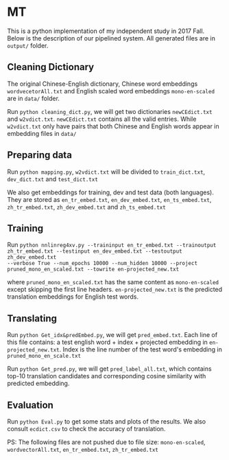 # MT
This is a python implementation of my independent study in 2017 Fall. Below is the description of our pipelined system. All generated files are in `output/` folder.

## Cleaning Dictionary
The original Chinese-English dictionary, Chinese word embeddings `wordvecetorAll.txt` and English scaled word embeddings `mono-en-scaled` are in `data/` folder.

Run `python cleaning_dict.py`, we will get two dictionaries `newCEdict.txt` and `w2vdict.txt`. `newCEdict.txt` contains all the valid entries. While `w2vdict.txt` only have pairs that both Chinese and English words appear in embedding files in `data/`

## Preparing data

Run `python mapping.py`, `w2vdict.txt` will be divided to `train_dict.txt`, `dev_dict.txt` and `test_dict.txt`

We also get embeddings for training, dev and test data (both languages). They are stored as `en_tr_embed.txt`, `en_dev_embed.txt`, `en_ts_embed.txt`, `zh_tr_embed.txt`, `zh_dev_embed.txt` and `zh_ts_embed.txt`

## Training
Run `python nnlinreg4xv.py --traininput en_tr_embed.txt --trainoutput`<br>`zh_tr_embed.txt --testinput en_dev_embed.txt --testoutput zh_dev_embed.txt`<br>`--verbose True --num_epochs 10000 --num_hidden 10000 --project`<br>`pruned_mono_en_scaled.txt --towrite en-projected_new.txt`

where `pruned_mono_en_scaled.txt` has the same content as `mono-en-scaled` except skipping the first line headers. `en-projected_new.txt` is the predicted translation embeddings for English test words.

## Translating
Run `python Get_idx&predEmbed.py`, we will get `pred_embed.txt`. Each line of this file contains: a test english word + index + projected embedding in `en-projected_new.txt`. Index is the line number of the test word's embedding in `pruned_mono_en_scale.txt`

Run `python Get_pred.py`, we will get `pred_label_all.txt`, which contains top-10 translation candidates and corresponding cosine similarity with predicted embedding.

## Evaluation
Run `python Eval.py` to get some stats and plots of the results. We also consult `ecdict.csv` to check the accuracy of translation.

PS: The following files are not pushed due to file size:
`mono-en-scaled`, `wordvectorAll.txt`, `en_tr_embed.txt`, `zh_tr_embed.txt`
